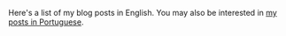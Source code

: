 Here's a list of my blog posts in English.  You may also be interested in [my posts in Portuguese](../../pt/posts).